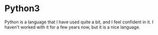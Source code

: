 # Python3

Python is a language that I have used quite a bit, and I feel confident in it. I haven't worked with it for a few years now, but it is a nice language.
